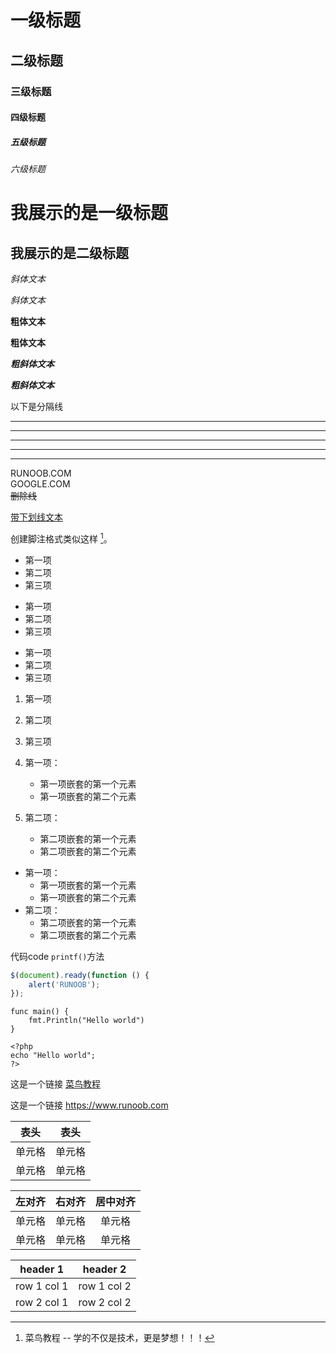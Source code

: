 # 一级标题 
## 二级标题
### 三级标题
#### 四级标题
##### 五级标题
###### 六级标题


我展示的是一级标题
=================

我展示的是二级标题
-----------------

*斜体文本*  

_斜体文本_  

**粗体文本**  

__粗体文本__  

***粗斜体文本***  

___粗斜体文本___  


以下是分隔线
***

* * *

*****

- - -

----------

RUNOOB.COM  
GOOGLE.COM  
~~删除线~~

<u>带下划线文本</u>

创建脚注格式类似这样 [^RUNOOB]。

[^RUNOOB]: 菜鸟教程 -- 学的不仅是技术，更是梦想！！！


* 第一项
* 第二项
* 第三项

+ 第一项
+ 第二项
+ 第三项


- 第一项
- 第二项
- 第三项

1. 第一项
2. 第二项
3. 第三项



1. 第一项：
    - 第一项嵌套的第一个元素
    - 第一项嵌套的第二个元素
2. 第二项：
    - 第二项嵌套的第一个元素
    - 第二项嵌套的第二个元素


- 第一项：
    - 第一项嵌套的第一个元素
    - 第一项嵌套的第二个元素
- 第二项：
    - 第二项嵌套的第一个元素
    - 第二项嵌套的第二个元素


代码code `printf()`方法

```javascript
$(document).ready(function () {
    alert('RUNOOB');
});
```

```gotemplate
func main() {
    fmt.Println("Hello world")
}
```

    <?php
    echo "Hello world";
    ?>



这是一个链接 [菜鸟教程](https://www.runoob.com)

这是一个链接 <https://www.runoob.com>


|  表头   | 表头  |
|  ----  | ----  |
| 单元格  | 单元格 |
| 单元格  | 单元格 |



| 左对齐 | 右对齐 | 居中对齐 |
| :-----| ----: | :----: |
| 单元格 | 单元格 | 单元格 |
| 单元格 | 单元格 | 单元格 |



header 1 | header 2
---|---
row 1 col 1 | row 1 col 2
row 2 col 1 | row 2 col 2

